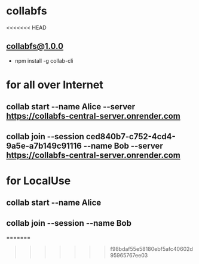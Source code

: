 # collabfs
<<<<<<< HEAD

## collabfs@1.0.0

- npm install -g collab-cli

# for all over Internet

## collab start --name Alice --server https://collabfs-central-server.onrender.com

## collab join --session ced840b7-c752-4cd4-9a5e-a7b149c91116 --name Bob --server https://collabfs-central-server.onrender.com

# for LocalUse

## collab start --name Alice

## collab join --session <session-id> --name Bob
=======
>>>>>>> f98bdaf55e58180ebf5afc40602d95965767ee03
